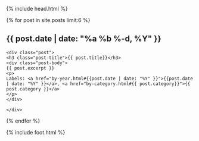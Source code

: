 {% include head.html %}

{% for post in site.posts limit:6 %}
    <h2 class="date-header">{{ post.date | date: "%a %b %-d, %Y" }}</h2>

    <div class="post">
    <h3 class="post-title">{{ post.title}}</h3>
    <div class="post-body">
    {{ post.excerpt }}
    <p>
    Labels: <a href="by-year.html#{{post.date | date: "%Y" }}">{{post.date | date: "%Y" }}</a>, <a href="by-category.html#{{ post.category}}">{{ post.category }}</a>
    </p>
    </div>

<!-- omit post footer with permalink, for now

    <p class="post-footer">
      <em>posted at <a href="{{ post.url }}" title="permanent link">time</a></em>
    </p>

-->
    </div>
{% endfor %}

{% include foot.html %}
